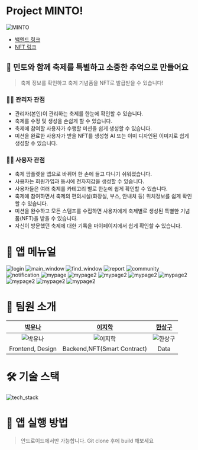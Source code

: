 # Project MINTO!

![MINTO](image/first_logo.png)

- [백엔드 링크](https://github.com/mint0o0/minto-backend)
- [NFT 링크](https://github.com/mint0o0/minto-nft)


## 🎪 민토와 함께 축제를 특별하고 소중한 추억으로 만들어요

> 축제 정보를 확인하고 축제 기념품을 NFT로 발급받을 수 있습니다!

### 🧑‍🔧 관리자 관점
- 관리자(본인)이 관리하는 축제를 한눈에 확인할 수 있습니다.
- 축제를 수정 및 생성을 손쉽게 할 수 있습니다.
- 축제에 참여할 사용자가 수행할 미션을 쉽게 생성할 수 있습니다.
- 미션을 완료한 사용자가 받을 NFT를 생성형 AI 또는 이미 디자인된 이미지로 쉽게 생성할 수 있습니다.
### 🤹‍♀ 사용자 관점
- 축제 팜플렛을 앱으로 바뀌어 한 손에 들고 다니기 쉬워졌습니다.
- 사용자는 회원가입과 동시에 전자지갑을 생성할 수 있습니다.
- 사용자들은 여러 축제를 카테고리 별로 한눈에 쉽게 확인할 수 있습니다.
- 축제에 참여하면서 축제의 편의시설(화장실, 부스, 안내처 등) 위치정보를 쉽게 확인할 수 있습니다.
- 미션을 완수하고 모든 스탬프를 수집하면 사용자에게 축제별로 생성된 특별한 기념품(NFT)을 받을 수 있습니다.
- 자신이 방문했던 축제에 대한 기록을 마이페이지에서 쉽게 확인할 수 있습니다.

# 📃 앱 메뉴얼
![login](image/1.JPG)
![main_window](image/2.JPG)
![find_window](image/3.JPG)
![report](image/4.JPG)
![community](image/5.JPG)
![notification](image/6.JPG)
![mypage](image/7.JPG)
![mypage2](image/8.JPG)
![mypage2](image/9.JPG)
![mypage2](image/10.JPG)
![mypage2](image/11.JPG)
![mypage2](image/12.JPG)
![mypage2](image/13.JPG)
![mypage2](image/14.JPG)
# 💑 팀원 소개

|              [박유나](https://github.com/realyuna)           |            [이지학](https://github.com/easyhak)             |            [한상구](https://github.com/hansg931)             |         
|:------------------------------------------------------------:|:------------------------------------------------------------:|:------------------------------------------------------------:|
| ![박유나](https://avatars.githubusercontent.com/u/80978510?v=4) | ![이지학](https://avatars.githubusercontent.com/u/48908552?v=4) | ![한상구](https://avatars.githubusercontent.com/u/118149994?v=4) | 
|                       Frontend, Design                       |                      Backend,NFT(Smart Contract)                     |                      Data                      |                         


# 🛠️  기술 스택

![tech_stack](image/tech_stack.JPG)



# 📱 앱 실행 방법
>안드로이드에서만 가능합니다.
Git clone 후에 build 해보세요
